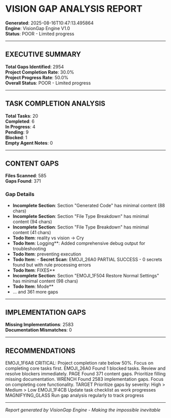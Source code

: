 # VISION GAP ANALYSIS REPORT

**Generated**: 2025-08-16T10:47:13.495864  
**Engine**: VisionGap Engine V1.0  
**Status**: POOR - Limited progress  

---

## EXECUTIVE SUMMARY

**Total Gaps Identified**: 2954  
**Project Completion Rate**: 30.0%  
**Project Progress Rate**: 50.0%  
**Overall Status**: POOR - Limited progress  

---

## TASK COMPLETION ANALYSIS

**Total Tasks**: 20  
**Completed**: 6  
**In Progress**: 4  
**Pending**: 9  
**Blocked**: 1  
**Empty Agent Notes**: 0  

---

## CONTENT GAPS

**Files Scanned**: 585  
**Gaps Found**: 371  

### Gap Details
- **Incomplete Section**: Section "Generated Code" has minimal content (88 chars)
- **Incomplete Section**: Section "File Type Breakdown" has minimal content (94 chars)
- **Incomplete Section**: Section "File Type Breakdown" has minimal content (41 chars)
- **Todo Item**: reality vs vision -> Cry
- **Todo Item**: Logging**: Added comprehensive debug output for troubleshooting
- **Todo Item**: preventing execution
- **Todo Item**: - **Secret Scan**: EMOJI_26A0 PARTIAL SUCCESS - 0 secrets found but with rule processing errors
- **Todo Item**: FIXES**
- **Incomplete Section**: Section "EMOJI_1F504 Restore Normal Settings" has minimal content (98 chars)
- **Todo Item**: Mode**
- ... and 361 more gaps

---
## IMPLEMENTATION GAPS

**Missing Implementations**: 2583  
**Documentation Mismatches**: 0  

---
## RECOMMENDATIONS

EMOJI_1F6A8 CRITICAL: Project completion rate below 50%. Focus on completing core tasks first.
EMOJI_26A0 Found 1 blocked tasks. Review and resolve blockers immediately.
PAGE Found 371 content gaps. Prioritize filling missing documentation.
WRENCH Found 2583 implementation gaps. Focus on completing core functionality.
TARGET Prioritize gaps by severity: High > Medium > Low
EMOJI_1F4CB Update task checklist as work progresses
MAGNIFYING_GLASS Run gap analysis regularly to track progress

---
*Report generated by VisionGap Engine - Making the impossible inevitable*